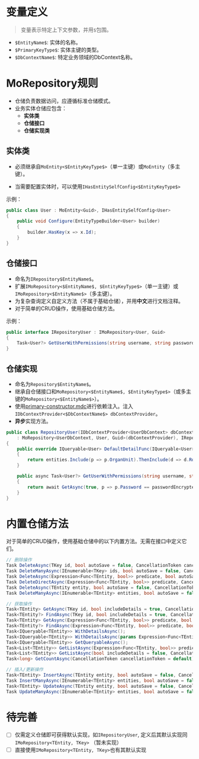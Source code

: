 
# 变量定义

> 变量表示特定上下文参数，并用`$`包围。

- `$EntityName$`: 实体的名称。
- `$PrimaryKeyType$`: 实体主键的类型。
- `$DbContextName$`: 特定业务领域的DbContext名称。

# MoRepository规则

- 仓储负责数据访问，应遵循标准仓储模式。
- 业务实体仓储应包含：
  - **实体类**
  - **仓储接口**
  - **仓储实现类**



## 实体类

- 必须继承自`MoEntity<$EntityKeyType$>`（单一主键）或`MoEntity`（多主键）。

- 当需要配置实体时，可以使用`IHasEntitySelfConfig<$EntityKeyType$>`

示例：
```cs
public class User : MoEntity<Guid>, IHasEntitySelfConfig<User>
{
    public void Configure(EntityTypeBuilder<User> builder)
    {
        builder.HasKey(x => x.Id);
    }
}
```


## 仓储接口

- 命名为`IRepository$EntityName$`。
- 扩展`IMoRepository<$EntityName$, $EntityKeyType$>`（单一主键）或`IMoRepository<$EntityName$>`（多主键）。
- 为复杂查询定义自定义方法（不属于基础仓储），并用**中文**进行文档注释。
- 对于简单的CRUD操作，使用基础仓储方法。

示例：

```cs
public interface IRepositoryUser : IMoRepository<User, Guid>
{
    Task<User?> GetUserWithPermissions(string username, string passwordEncrypted);
}
```

## 仓储实现

- 命名为`Repository$EntityName$`。
- 继承自仓储接口和`MoRepository<$EntityName$, $EntityKeyType$>`（或多主键的`MoRepository<$EntityName$>`）。
- 使用[primary-constructor.mdc](mdc:Affilion/Affilion/Affilion/Affilion/Affilion/.cursor/rules/primary-constructor.mdc)进行依赖注入。注入`IDbContextProvider<$DbContextName$> dbContextProvider`。
- **异步**实现方法。

```cs
public class RepositoryUser(IDbContextProvider<UserDbContext> dbContextProvider)
    : MoRepository<UserDbContext, User, Guid>(dbContextProvider), IRepositoryUser
{
    public override IQueryable<User> DefaultDetailFunc(IQueryable<User> entities)
    {
        return entities.Include(p => p.OrganUnit).ThenInclude(d => d.Role).ThenInclude(r => r.Permissions);
    }

    public async Task<User?> GetUserWithPermissions(string username, string passwordEncrypted)
    {
        return await GetAsync(true, p => p.Password == passwordEncrypted && p.Username == username);
    }
}

```

# 内置仓储方法

对于简单的CRUD操作，使用基础仓储中的以下内置方法。无需在接口中定义它们。

```cs
// 删除操作
Task DeleteAsync(TKey id, bool autoSave = false, CancellationToken cancellationToken = default);
Task DeleteManyAsync(IEnumerable<TKey> ids, bool autoSave = false, CancellationToken cancellationToken = default);
Task DeleteAsync(Expression<Func<TEntity, bool>> predicate, bool autoSave = false, CancellationToken cancellationToken = default);
Task DeleteDirectAsync(Expression<Func<TEntity, bool>> predicate, CancellationToken cancellationToken = default);
Task DeleteAsync(TEntity entity, bool autoSave = false, CancellationToken cancellationToken = default);
Task DeleteManyAsync(IEnumerable<TEntity> entities, bool autoSave = false, CancellationToken cancellationToken = default);

// 获取操作
Task<TEntity> GetAsync(TKey id, bool includeDetails = true, CancellationToken cancellationToken = default);
Task<TEntity?> FindAsync(TKey id, bool includeDetails = true, CancellationToken cancellationToken = default);
Task<TEntity> GetAsync(Expression<Func<TEntity, bool>> predicate, bool includeDetails = true, CancellationToken cancellationToken = default);
Task<TEntity?> FindAsync(Expression<Func<TEntity, bool>> predicate, bool includeDetails = true, CancellationToken cancellationToken = default);
Task<IQueryable<TEntity>> WithDetailsAsync();
Task<IQueryable<TEntity>> WithDetailsAsync(params Expression<Func<TEntity, object>>[] propertySelectors);
Task<IQueryable<TEntity>> GetQueryableAsync();
Task<List<TEntity>> GetListAsync(Expression<Func<TEntity, bool>> predicate, bool includeDetails = false, CancellationToken cancellationToken = default);
Task<List<TEntity>> GetListAsync(bool includeDetails = false, CancellationToken cancellationToken = default);
Task<long> GetCountAsync(CancellationToken cancellationToken = default);

// 插入/更新操作
Task<TEntity> InsertAsync(TEntity entity, bool autoSave = false, CancellationToken cancellationToken = default);
Task InsertManyAsync(IEnumerable<TEntity> entities, bool autoSave = false, CancellationToken cancellationToken = default);
Task<TEntity> UpdateAsync(TEntity entity, bool autoSave = false, CancellationToken cancellationToken = default);
Task UpdateManyAsync(IEnumerable<TEntity> entities, bool autoSave = false, CancellationToken cancellationToken = default);
``` 




# 待完善

- [ ] 仅需定义仓储即可获得默认实现，如`IRepositoryUser`, 定义后其默认实现同`IMoRepository<TEntity, TKey>` （暂未实现）
- [ ] 直接使用`IMoRepository<TEntity, TKey>`也有其默认实现